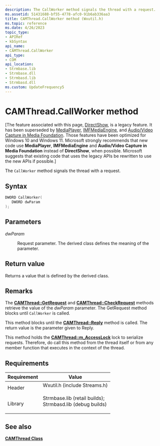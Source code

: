 ```yaml
---
description: The CallWorker method signals the thread with a request.
ms.assetid: 51431688-bf55-4778-afc0-91b6ab336aa3
title: CAMThread.CallWorker method (Wxutil.h)
ms.topic: reference
ms.date: 4/26/2023
topic_type: 
- APIRef
- kbSyntax
api_name: 
- CAMThread.CallWorker
api_type: 
- COM
api_location: 
- Strmbase.lib
- Strmbase.dll
- Strmbasd.lib
- Strmbasd.dll
ms.custom: UpdateFrequency5
---
```


# CAMThread.CallWorker method

\[The feature associated with this page, [DirectShow](/windows/win32/directshow/directshow), is a legacy feature. It has been superseded by [MediaPlayer](/uwp/api/Windows.Media.Playback.MediaPlayer), [IMFMediaEngine](/windows/win32/api/mfmediaengine/nn-mfmediaengine-imfmediaengine), and [Audio/Video Capture in Media Foundation](windows/win32/medfound/audio-video-capture-in-media-foundation). Those features have been optimized for Windows 10 and Windows 11. Microsoft strongly recommends that new code use **MediaPlayer**, **IMFMediaEngine** and **Audio/Video Capture in Media Foundation** instead of **DirectShow**, when possible. Microsoft suggests that existing code that uses the legacy APIs be rewritten to use the new APIs if possible.\]

The `CallWorker` method signals the thread with a request.

## Syntax


```C++
DWORD CallWorker(
   DWORD dwParam
);
```



## Parameters

<dl> <dt>

*dwParam* 
</dt> <dd>

Request parameter. The derived class defines the meaning of the parameter.

</dd> </dl>

## Return value

Returns a value that is defined by the derived class.

## Remarks

The [**CAMThread::GetRequest**](camthread-getrequest.md) and [**CAMThread::CheckRequest**](camthread-checkrequest.md) methods retrieve the value of the *dwParam* parameter. The GetRequest method blocks until `CallWorker` is called.

This method blocks until the [**CAMThread::Reply**](camthread-reply.md) method is called. The return value is the parameter given to Reply.

This method holds the [**CAMThread::m\_AccessLock**](camthread-m-accesslock.md) lock to serialize requests. Therefore, do call this method from the thread itself or from any member function that executes in the context of the thread.

## Requirements



| Requirement | Value |
|--------------------|--------------------------------------------------------------------------------------------------------------------------------------------------------------------------------------------|
| Header<br/>  | <dl> <dt>Wxutil.h (include Streams.h)</dt> </dl>                                                                                    |
| Library<br/> | <dl> <dt>Strmbase.lib (retail builds); </dt> <dt>Strmbasd.lib (debug builds)</dt> </dl> |



## See also

<dl> <dt>

[**CAMThread Class**](camthread.md)
</dt> </dl>

 

 




